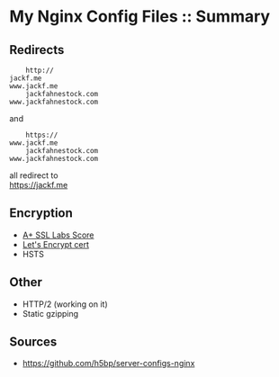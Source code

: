# My Nginx Config Files :: Summary

## Redirects

        http://
	jackf.me
    www.jackf.me
        jackfahnestock.com
    www.jackfahnestock.com

and

        https://
    www.jackf.me
        jackfahnestock.com
    www.jackfahnestock.com

all redirect to <br>
    https://jackf.me

## Encryption

- [A+ SSL Labs Score](https://www.ssllabs.com/ssltest/analyze.html?d=jackf.me&latest)
- [Let's Encrypt cert](http://vpshostserver.com/how-to-secure-nginx-with-lets-encrypt-on-ubuntu-14-04.html)
- HSTS

## Other

- HTTP/2 (working on it)
- Static gzipping

## Sources

- https://github.com/h5bp/server-configs-nginx
